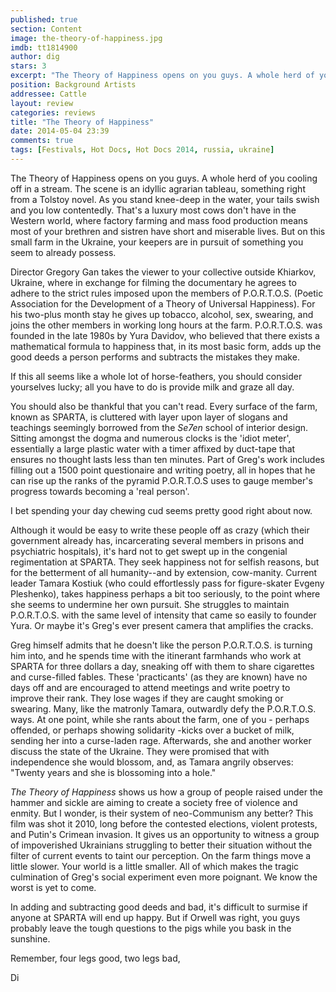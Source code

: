 ```yaml
---
published: true
section: Content
image: the-theory-of-happiness.jpg
imdb: tt1814900
author: dig 
stars: 3
excerpt: "The Theory of Happiness opens on you guys. A whole herd of you cooling off in a stream. The scene is an idyllic agrarian tableau, something right from a Tolstoy novel."
position: Background Artists
addressee: Cattle
layout: review
categories: reviews
title: "The Theory of Happiness"
date: 2014-05-04 23:39
comments: true
tags: [Festivals, Hot Docs, Hot Docs 2014, russia, ukraine]
---
```

The Theory of Happiness opens on you guys. A whole herd of you cooling off in a stream. The scene is an idyllic agrarian tableau, something right from a Tolstoy novel. As you stand knee-deep in the water, your tails swish and you low contentedly. That's a luxury most cows don't have in the Western world, where factory farming and mass food production means most of your brethren and sistren have short and miserable lives. But on this small farm in the Ukraine, your keepers are in pursuit of something you seem to already possess.

Director Gregory Gan takes the viewer to your collective outside Khiarkov, Ukraine, where in exchange for filming the documentary he agrees to adhere to the strict rules imposed upon the members of P.O.R.T.O.S. (Poetic Association for the Development of a Theory of Universal Happiness). For his two-plus month stay he gives up tobacco, alcohol, sex, swearing, and joins the other members in working long hours at the farm. P.O.R.T.O.S. was founded in the late 1980s by Yura Davidov, who believed that there exists a mathematical formula to happiness that, in its most basic form, adds up the good deeds a person performs and subtracts the mistakes they make.

If this all seems like a whole lot of horse-feathers, you should consider yourselves lucky; all you  have to do is provide milk and graze all day.

You should also be thankful that you can't read. Every surface of the farm, known as SPARTA, is cluttered with layer upon layer of slogans and teachings seemingly borrowed from the _Se7en_ school of interior design. Sitting amongst the dogma and numerous clocks is the 'idiot meter', essentially a large plastic water with a timer affixed by duct-tape that ensures no thought lasts less than ten minutes. Part of Greg's work includes filling out a 1500 point questionaire and writing poetry, all in hopes that he can rise up the ranks of the pyramid P.O.R.T.O.S uses to gauge member's progress towards becoming a 'real person'.

I bet spending your day chewing cud seems pretty good right about now.

Although it would be easy to write these people off as crazy (which their government already has, incarcerating several members in prisons and psychiatric hospitals), it's hard not to get swept up in the congenial regimentation at SPARTA. They seek happiness not for selfish reasons, but for the betterment of all humanity--and by extension, cow-manity. Current leader Tamara Kostiuk (who could effortlessly pass for figure-skater Evgeny Pleshenko), takes happiness perhaps a bit too seriously, to the point where she seems to undermine her own pursuit. She struggles to maintain P.O.R.T.O.S. with the same level of intensity that came so easily to founder Yura. Or maybe it's Greg's ever present camera that amplifies the cracks. 

Greg himself admits that he doesn't like the person P.O.R.T.O.S. is turning him into, and he spends time with the itinerant farmhands who work at SPARTA for three dollars a day, sneaking off with them to share cigarettes and curse-filled fables. These 'practicants' (as they are known) have no days off and are encouraged to attend meetings and write poetry to improve their rank. They lose wages if they are caught smoking or swearing. Many, like the matronly Tamara, outwardly defy the P.O.R.T.O.S. ways. At one point, while she rants about the farm, one of you - perhaps offended, or perhaps showing solidarity -kicks over a bucket of milk, sending her into a curse-laden rage. Afterwards, she and another worker discuss the state of the Ukraine. They were promised that with independence she would blossom, and, as Tamara angrily observes: "Twenty years and she is blossoming into a hole."

_The Theory of Happiness_ shows us how a group of people raised under the hammer and sickle are aiming to create a society free of violence and enmity. But I wonder, is their system of neo-Communism any better? This film was shot it 2010, long before the contested elections, violent protests, and Putin's Crimean invasion. It gives us an opportunity to witness a group of impoverished Ukrainians struggling to better their situation without the filter of current events to taint our perception. On the farm things move a little slower. Your world is a little smaller. All of which makes the tragic culmination of Greg's social experiment even more poignant. We know the worst is yet to come.

In adding and subtracting good deeds and bad, it's difficult to surmise if anyone at SPARTA will end up happy. But if Orwell was right, you guys probably leave the tough questions to the pigs while you bask in the sunshine. 

Remember, four legs good, two legs bad,

Di